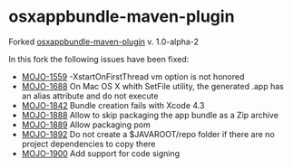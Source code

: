 osxappbundle-maven-plugin
=========================

Forked [osxappbundle-maven-plugin](http://mojo.codehaus.org/osxappbundle-maven-plugin/) v. 1.0-alpha-2

In this fork the following issues have been fixed:

* [MOJO-1559](http://jira.codehaus.org/browse/MOJO-1559) -XstartOnFirstThread vm option is not honored
* [MOJO-1688](http://jira.codehaus.org/browse/MOJO-1688) On Mac OS X whith SetFile utility, the generated .app has an alias attribute and do not execute
* [MOJO-1842](http://jira.codehaus.org/browse/MOJO-1842) Bundle creation fails with Xcode 4.3
* [MOJO-1888](http://jira.codehaus.org/browse/MOJO-1888) Allow to skip packaging the app bundle as a Zip archive
* [MOJO-1889](http://jira.codehaus.org/browse/MOJO-1889) Allow packaging pom
* [MOJO-1892](http://jira.codehaus.org/browse/MOJO-1892) Do not create a $JAVAROOT/repo folder if there are no project dependencies to copy there
* [MOJO-1900](http://jira.codehaus.org/browse/MOJO-1900) Add support for code signing
